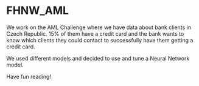 # FHNW_AML

We work on the AML Challenge where we have data about bank clients in Czech Republic. 15% of them have a credit card and the bank wants to know which clients they could contact to successfully have them getting a credit card. 

We used different models and decided to use and tune a Neural Network model. 

Have fun reading!
